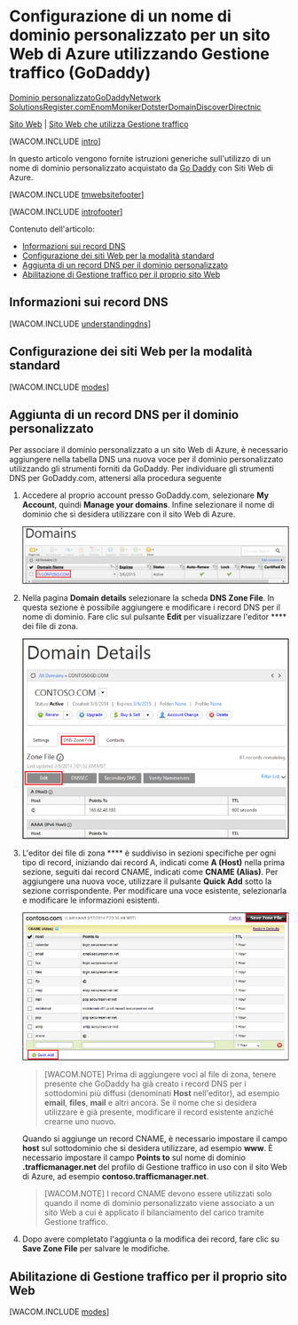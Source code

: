 <properties title="Learn how to configure an Azure web site that uses Traffic Manager to use a domain name registered with GoDaddy" pageTitle="Configure a GoDaddy domain name for an Azure web site that uses Traffic Manager" metaKeywords="Azure, Azure Web Sites, domain name" description="" services="web-sites" documentationCenter="" authors="larryfr, jroth" />

Configurazione di un nome di dominio personalizzato per un sito Web di Azure utilizzando Gestione traffico (GoDaddy)
====================================================================================================================

[Dominio personalizzato](/it-it/documentation/articles/web-sites-custom-domain-name "Dominio personalizzato")[GoDaddy](/it-it/documentation/articles/web-sites-godaddy-custom-domain-name "GoDaddy")[Network Solutions](/it-it/documentation/articles/web-sites-network-solutions-custom-domain-name "Network Solutions")[Register.com](/it-it/documentation/articles/web-sites-registerdotcom-custom-domain-name "Register.com")[Enom](/it-it/documentation/articles/web-sites-enom-custom-domain-name "Enom")[Moniker](/it-it/documentation/articles/web-sites-moniker-custom-domain-name "Moniker")[Dotster](/it-it/documentation/articles/web-sites-dotster-custom-domain-name "Dotster")[DomainDiscover](/it-it/documentation/articles/web-sites-domaindiscover-custom-domain-name "DomainDiscover")[Directnic](/it-it/documentation/articles/web-sites-directnic-custom-domain-name "Directnic")

[Sito Web](/it-it/documentation/articles/web-sites-godaddy-custom-domain-name/ "Siti Web") | [Sito Web che utilizza Gestione traffico](/it-it/documentation/articles/web-sites-godaddy-traffic-manager-custom-domain-name/ "Sito Web che utilizza Gestione traffico")

[WACOM.INCLUDE [intro](../includes/custom-dns-web-site-intro-traffic-manager.md)]

In questo articolo vengono fornite istruzioni generiche sull'utilizzo di un nome di dominio personalizzato acquistato da [Go Daddy](https://godaddy.com) con Siti Web di Azure.

[WACOM.INCLUDE [tmwebsitefooter](../includes/custom-dns-web-site-traffic-manager-notes.md)]

[WACOM.INCLUDE [introfooter](../includes/custom-dns-web-site-intro-notes.md)]

Contenuto dell'articolo:

-   [Informazioni sui record DNS](#understanding-records)
-   [Configurazione dei siti Web per la modalità standard](#bkmk_configsharedmode)
-   [Aggiunta di un record DNS per il dominio personalizzato](#bkmk_configurecname)
-   [Abilitazione di Gestione traffico per il proprio sito Web](#enabledomain)

Informazioni sui record DNS
---------------------------

[WACOM.INCLUDE [understandingdns](../includes/custom-dns-web-site-understanding-dns-traffic-manager.md)]

Configurazione dei siti Web per la modalità standard
----------------------------------------------------

[WACOM.INCLUDE [modes](../includes/custom-dns-web-site-modes-traffic-manager.md)]

<h2>Aggiunta di un record DNS per il dominio personalizzato</h2>

Per associare il dominio personalizzato a un sito Web di Azure, è necessario aggiungere nella tabella DNS una nuova voce per il dominio personalizzato utilizzando gli strumenti forniti da GoDaddy. Per individuare gli strumenti DNS per GoDaddy.com, attenersi alla procedura seguente

1.  Accedere al proprio account presso GoDaddy.com, selezionare **My Account**, quindi **Manage your domains**. Infine selezionare il nome di dominio che si desidera utilizzare con il sito Web di Azure.

    ![pagina del domino personalizzato per GoDaddy](./media/web-sites-custom-domain-name/godaddy-customdomain.png)

2.  Nella pagina **Domain details** selezionare la scheda **DNS Zone File**. In questa sezione è possibile aggiungere e modificare i record DNS per il nome di dominio. Fare clic sul pulsante **Edit** per visualizzare l'editor **** dei file di zona.

    ![Scheda DNS Zone File](./media/web-sites-custom-domain-name/godaddy-zonetab.png)

3.  L'editor dei file di zona **** è suddiviso in sezioni specifiche per ogni tipo di record, iniziando dai record A, indicati come **A (Host)** nella prima sezione, seguiti dai record CNAME, indicati come **CNAME (Alias)**. Per aggiungere una nuova voce, utilizzare il pulsante **Quick Add** sotto la sezione corrispondente. Per modificare una voce esistente, selezionarla e modificare le informazioni esistenti.

    ![editor dei file di zona](./media/web-sites-custom-domain-name/godaddy-quickaddcname.png)

    > [WACOM.NOTE] Prima di aggiungere voci al file di zona, tenere presente che GoDaddy ha già creato i record DNS per i sottodomini più diffusi (denominati **Host** nell'editor), ad esempio **email**, **files**, **mail** e altri ancora. Se il nome che si desidera utilizzare è già presente, modificare il record esistente anziché crearne uno nuovo.

    Quando si aggiunge un record CNAME, è necessario impostare il campo **host** sul sottodominio che si desidera utilizzare, ad esempio **www**. È necessario impostare il campo **Points to** sul nome di dominio **.trafficmanager.net** del profilo di Gestione traffico in uso con il sito Web di Azure, ad esempio **contoso.trafficmanager.net**.

    > [WACOM.NOTE] I record CNAME devono essere utilizzati solo quando il nome di dominio personalizzato viene associato a un sito Web a cui è applicato il bilanciamento del carico tramite Gestione traffico.

4.  Dopo avere completato l'aggiunta o la modifica dei record, fare clic su **Save Zone File** per salvare le modifiche.

Abilitazione di Gestione traffico per il proprio sito Web
---------------------------------------------------------

[WACOM.INCLUDE [modes](../includes/custom-dns-web-site-enable-on-traffic-manager.md)]

